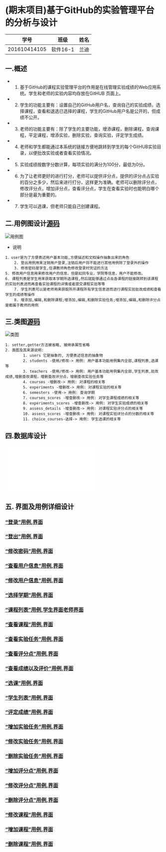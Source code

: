 # (期末项目)基于GitHub的实验管理平台的分析与设计
|学号|班级|姓名|
|:---------------:|:------------:|:------------:|
|201610414105|软件16-1|兰迪|

## 一.概述
- 1.	基于GitHub的课程实验管理平台的作用是在线管理实验成绩的Web应用系统。学生和老师的实验内容均存放在GitHUB 页面上。
- 2.	学生的功能主要有：设置自己的GitHub用户名，查询自己的实验成绩，选择课程，查看和退选已选择的课程，学生的GitHub用户名是公开的，但成绩不公开。
- 3.	老师的功能主要有：除了学生的主要功能，增添课程，删除课程，查询课程，平定课程，增添实验，删除实验，查询实验，评定学生成绩。
- 4.	老师和学生都能通过本系统的链接方便地跳转到学生的每个GitHUB实验目录，以便批改实验或者查看实验情况。
- 5.	实验成绩按数字分数计算，每项实验的满分为100分，最低为0分。
- 6.	为了让老师更好的进行打分，老师可以提供评分点，提供的评分点占实验的百分之多少，然后来进行打分，这样更为准确。老师可以删除评分点，修改评分点，增加评分点，查看评分点，学生在查看实验时也能明白哪个部分是最为重要的。
- 7.	学生可以选课，但老师只能自己创建课程。

## 二.用例图设计[源码](./用例图.md)
![用例图](../out/test6/用例图/用例图.png)
- 说明
~~~
1．user是为了方便表述用户基本功能,方便描述和文档操作抽象出来的角色
    2. 登出用例用来注销用户登录,注销后用户将不能进行其他用例除了登录外的操作
    3. 修改密码是学生,任课教师角色修改登录时凭证的方法
5. 修改用户信息用来修改用户的信息，但是如同专业，学院等信息，用户不能修改。
6. 课程列表是学生用来获取本学期所选课程,然后就能够通过点击各课程的链接跳转到该课程的实验列表进而再查看实验课程的详情或者提交课程实验等等
    7. 学生列表可以是老师用来获取所开课程所有学生信息进而进行课程实验批改成绩和查看学生的成绩等操作
    8. 增添加,编辑,和删除课程;增添加,编辑,和删除实验任务;增添加,编辑,和删除评分点是都属于教师的用例
~~~


## 三.类图[源码](./类图.md)
![类图](../out/test6/类图/类图.png)
~~~
1. setter,getter方法被省略, 被继承属性省略
2. 类图及其来源说明:
        1. users 它是抽象的, 方便表述信息的抽象物
        2. students -使用/修改-> 用例: 用户基本功能用例集内全部,课程列表,选课等
        3. teachers -使用/修改-> 用例: 用户基本功能用例集内全部,学生列表,批改成绩,增删查改课程，增删查改评分点，增删查改实验任务等
        4. courses -增删改-> 用例: 对课程的相关等
        5. experiments -增删改-> 用例: 对课程实验的相关等
        6. semesters -使用-> 用例: 查询学期
        7. courses_scores -增查删改-> 用例: 对学生课程成绩的相关等
        8. experiments_scores -增查删改-> 用例: 对学生实验成绩的相关等 
        9. assess_details -增查删改-> 用例: 对课程实验评分点的相关等
        10. assess_scores -增查删改-> 用例: 对课程实验评分点的分数的相关等
        11. choice_courses-选择-> 用例: 学生选课的相关等
~~~

## 四.数据库设计
![数据库设计](./数据库设计.md)

## 五. 界面及用例详细设计

### [“登录”用例](./用例/登录.md),[界面](https://landy7.github.io/is_analysis_pages/test6/index.html)
### [“登出”用例](./用例/登出.md),[界面](https://landy7.github.io/is_analysis_pages/test6/账户管理.html)
### [“修改密码”用例](./用例/修改密码.md),[界面](https://landy7.github.io/is_analysis_pages/test6/账户管理.html)
### [“查看用户信息”用例](./用例/查看用户信息.md),[界面](https://landy7.github.io/is_analysis_pages/test6/账户管理.html)
### [“修改用户信息”用例](./用例/修改用户信息.md),[界面](https://landy7.github.io/is_analysis_pages/test6/账户管理.html)
### [“选择学期”用例](./用例/选择学期.md),[界面](https://landy7.github.io/is_analysis_pages/test6/选择学期.html)
### [“课程列表”用例](./用例/课程列表.md),[学生界面](https://landy7.github.io/is_analysis_pages/test6/学生课程列表.html)[老师界面](https://landy7.github.io/is_analysis_pages/test6/老师课程列表.html)
### [“查看课程”用例](./用例/查看课程.md),[界面](https://landy7.github.io/is_analysis_pages/test6/形式与政策.html)
### [“查看实验任务”用例](./用例/查看实验任务.md),[界面]( https://landy7.github.io/is_analysis_pages/test6/实验任务.html)
### [“查看评分点”用例](./用例/查看评分点.md),[界面](https://landy7.github.io/is_analysis_pages/test6/评分点.html)
### [“查看成绩以及评价”用例](./用例/查看成绩以及评价.md),[界面](https://landy7.github.io/is_analysis_pages/test6/成绩单.html)
### [“选课”用例](./用例/选课.md),[界面](https://landy7.github.io/is_analysis_pages/test6/选课.html)
### [“学生列表”用例](./用例/学生列表.md),[界面](https://landy7.github.io/is_analysis_pages/test6/老师查询学生成绩.html)
### [“评定成绩”用例](./用例/评定成绩.md),[界面](https://landy7.github.io/is_analysis_pages/test6/成绩单.html)
### [“增加实验任务”用例](./用例/增加实验任务.md),[界面](https://landy7.github.io/is_analysis_pages/test6/添加实验.html)
### [“修改实验任务”用例](./用例/修改实验任务.md),[界面](https://landy7.github.io/is_analysis_pages/test6/实验任务.html)
### [“删除实验任务”用例](./用例/删除实验任务.md),[界面](https://landy7.github.io/is_analysis_pages/test6/实验任务.html)
### [“增加评分点”用例](./用例/增加评分点.md),[界面](https://landy7.github.io/is_analysis_pages/test6/添加评分点.html)
### [“修改评分点”用例](./用例/修改评分点.md),[界面](https://landy7.github.io/is_analysis_pages/test6/评分点.html)
### [“删除评分点”用例](./用例/删除评分点.md),[界面](https://landy7.github.io/is_analysis_pages/test6/评分点.html)
### [“修改课程”用例](./用例/修改课程.md),[界面](https://landy7.github.io/is_analysis_pages/test6/形式与政策.html)
### [“增加课程”用例](./用例/增加课程.md),[界面](https://landy7.github.io/is_analysis_pages/test6/添加课程.html)
### [“删除课程”用例](./用例/删除课程.md),[界面](https://landy7.github.io/is_analysis_pages/test6/形式与政策.html)






